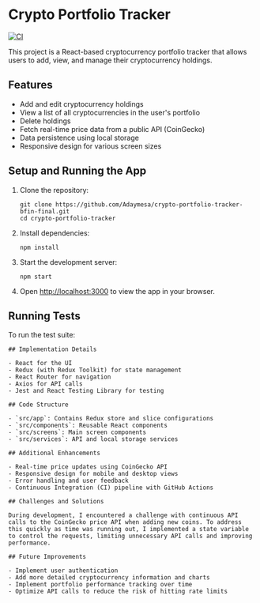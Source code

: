 # Crypto Portfolio Tracker
[![CI](https://github.com/Adaymesa/crypto-portfolio-tracker-bfin-final/actions/workflows/ci.yml/badge.svg?branch=master)](https://github.com/Adaymesa/crypto-portfolio-tracker-bfin-final/actions/workflows/ci.yml)

This project is a React-based cryptocurrency portfolio tracker that allows users to add, view, and manage their cryptocurrency holdings.

## Features

- Add and edit cryptocurrency holdings
- View a list of all cryptocurrencies in the user's portfolio
- Delete holdings
- Fetch real-time price data from a public API (CoinGecko)
- Data persistence using local storage
- Responsive design for various screen sizes

## Setup and Running the App

1. Clone the repository:
   ```
   git clone https://github.com/Adaymesa/crypto-portfolio-tracker-bfin-final.git
   cd crypto-portfolio-tracker
   ```

2. Install dependencies:
   ```
   npm install
   ```

3. Start the development server:
   ```
   npm start
   ```

4. Open [http://localhost:3000](http://localhost:3000) to view the app in your browser.

## Running Tests

To run the test suite:

```
## Implementation Details

- React for the UI
- Redux (with Redux Toolkit) for state management
- React Router for navigation
- Axios for API calls
- Jest and React Testing Library for testing

## Code Structure

- `src/app`: Contains Redux store and slice configurations
- `src/components`: Reusable React components
- `src/screens`: Main screen components
- `src/services`: API and local storage services

## Additional Enhancements

- Real-time price updates using CoinGecko API
- Responsive design for mobile and desktop views
- Error handling and user feedback
- Continuous Integration (CI) pipeline with GitHub Actions

## Challenges and Solutions

During development, I encountered a challenge with continuous API calls to the CoinGecko price API when adding new coins. To address this quickly as time was running out, I implemented a state variable to control the requests, limiting unnecessary API calls and improving performance.

## Future Improvements

- Implement user authentication
- Add more detailed cryptocurrency information and charts
- Implement portfolio performance tracking over time
- Optimize API calls to reduce the risk of hitting rate limits
